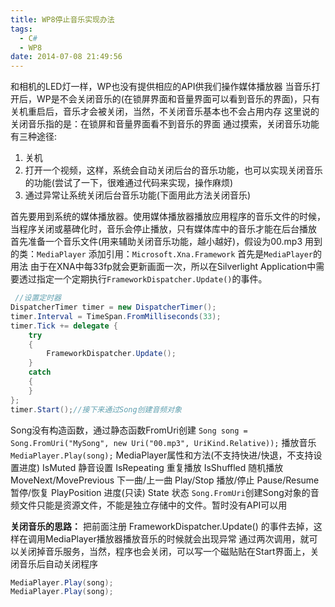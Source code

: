 ```yaml
---
title: WP8停止音乐实现办法
tags:
  - C#
  - WP8
date: 2014-07-08 21:49:56
---
```


和相机的LED灯一样，WP也没有提供相应的API供我们操作媒体播放器
当音乐打开后，WP是不会关闭音乐的(在锁屏界面和音量界面可以看到音乐的界面)，只有关机重启后，音乐才会被关闭，当然，不关闭音乐基本也不会占用内存
这里说的关闭音乐指的是：在锁屏和音量界面看不到音乐的界面
通过摸索，关闭音乐功能有三种途径:

1. 关机
2. 打开一个视频，这样，系统会自动关闭后台的音乐功能，也可以实现关闭音乐的功能(尝试了一下，很难通过代码来实现，操作麻烦)
3. 通过异常让系统关闭后台音乐功能(下面用此方法关闭音乐)
<!--more-->
首先要用到系统的媒体播放器。使用媒体播放器播放应用程序的音乐文件的时候，当程序关闭或墓碑化时，音乐会停止播放，只有媒体库中的音乐才能在后台播放
首先准备一个音乐文件(用来辅助关闭音乐功能，越小越好)，假设为00.mp3
用到的类：`MediaPlayer`
添加引用：`Microsoft.Xna.Framework`
首先是`MediaPlayer`的用法
由于在XNA中每33fp就会更新画面一次，所以在Silverlight Application中需要透过指定一个定期执行`FrameworkDispatcher.Update()`的事件。

```csharp
 //设置定时器
DispatcherTimer timer = new DispatcherTimer();
timer.Interval = TimeSpan.FromMilliseconds(33);	  
timer.Tick += delegate { 
	try 
	{ 
		FrameworkDispatcher.Update(); 
	} 
	catch 
	{ 
	} 
};	  
timer.Start();//接下来通过Song创建音频对象
```

Song没有构造函数，通过静态函数FromUri创建
`Song song = Song.FromUri("MySong", new Uri("00.mp3", UriKind.Relative));`
播放音乐
`MediaPlayer.Play(song);`
MediaPlayer属性和方法(不支持快进/快退，不支持设置进度)
IsMuted					静音设置
IsRepeating				重复播放
IsShuffled				随机播放
MoveNext/MovePrevious	下一曲/上一曲
Play/Stop				播放/停止
Pause/Resume			暂停/恢复
PlayPosition			进度(只读)
State					状态
`Song.FromUri`创建Song对象的音频文件只能是资源文件，不能是独立存储中的文件。暂时没有API可以用

**关闭音乐的思路：**
把前面注册 FrameworkDispatcher.Update() 的事件去掉，这样在调用MediaPlayer播放器播放音乐的时候就会出现异常
通过两次调用，就可以关闭掉音乐服务，当然，程序也会关闭，可以写一个磁贴贴在Start界面上，关闭音乐后自动关闭程序

```csharp
MediaPlayer.Play(song);
MediaPlayer.Play(song);
```
